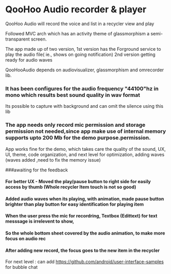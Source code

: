 # QooHoo Audio recorder & player
QooHoo Audio will record the voice and list in a recycler view and play

Followed MVC arch which has an activity theme of glassmorphism a semi-transparent screen.

The app made up of two version,
1st version has the Forground service to play the audio file( ie., shows on going notification)
2nd version getting ready for audio waves

QooHooAudio depends on audiovisualizer, glassmorphism and omrecorder lib.

### It has been configures for the audio frequency "44100"hz in mono which results best sound quality in wav format
Its possible to capture with background and can omit the silence using this lib

### The app needs only record mic permission and storage permission not needed,since app make use of internal memory supports upto 200 Mb for the demo purpose.permission.
App works fine for the demo, which takes care the quality of the sound, UX, UI, theme, code organization, and next level for optimization, adding waves (waves added ,need to fix the memory issue)

###awaiting for the feedback

#### For better UX - Moved the play/pause button to right side for easily access by thumb (Whole recycler Item touch is not so good)
#### Added audio waves when its playing, with animation, made pause button brighter than play button for easy identification for playing item
#### When the user press the mic for recordring, Textbox (Edittext) for text messsage is irrelevent to show,
#### So the whole bottom sheet covered by the audio animation, to make more focus on audio rec
#### After adding  new record, the focus goes to the new item in the recycler

For next level : can add https://github.com/android/user-interface-samples for bubble chat

